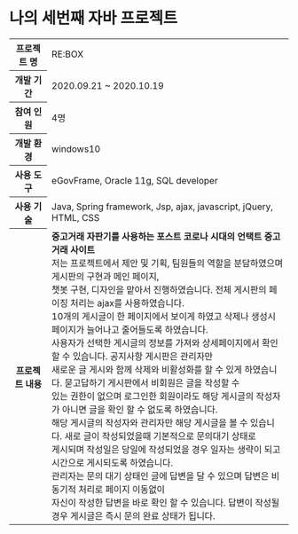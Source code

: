 # 나의 세번째 자바 프로젝트
<table>
  <tr>
    <th>프로젝트 명</th>
    <td>RE:BOX</td>
  </tr>
  <tr>
    <th>개발 기간</th>
    <td>2020.09.21 ~ 2020.10.19</td>
  </tr>  
  <tr>
    <th>참여 인원</th>
    <td>4명</td>
  </tr> 
  <tr>
    <th>개발 환경</th>
    <td>windows10</td>
  </tr>  
  <tr>
    <th>사용 도구</th>
    <td>eGovFrame, Oracle 11g, SQL developer</td>
  </tr> 
  <tr>
    <th>사용 기술</th>
    <td>Java, Spring framework, Jsp, ajax, javascript, jQuery, HTML, CSS</td>
  </tr> 
  <tr>
    <th>프로젝트 내용</th>
    <td>
      <b>중고거래 자판기를 사용하는 포스트 코로나 시대의 언택트 중고거래 사이트</b><br>
      저는 프로젝트에서 제안 및 기획, 팀원들의 역할을 분담하였으며 게시판의 구현과 메인 페이지,<br>
      챗봇 구현, 디자인을 맡아서 진행하였습니다. 전체 게시판의 페이징 처리는 ajax를 사용하였습니다. <br>
      10개의 게시글이 한 페이지에서 보이게 하였고  삭제나 생성시 페이지가 늘어나고 줄어들도록 하였습니다. <br>
      사용자가 선택한 게시글의 정보를 가져와 상세페이지에서 확인 할 수 있습니다. 공지사항 게시판은 관리자만 <br>
      새로운 글 게시와 함께 삭제와 비활성화를 할 수 있게 하였습니다. 묻고답하기 게시판에서 비회원은 글을 작성할 수 <br>
      있는 권한이 없으며 로그인한 회원이라도 해당 게시글의 작성자가 아니면 글을 확인 할 수 없도록 하였습니다. <br>
      해당 게시글의 작성자와 관리자만 해당 게시글을 볼 수 있습니다. 새로 글이 작성되었을때 기본적으로 문의대기 상태로 <br>
      게시되며 작성일은 당일에 작성되었을 경우 일자는 생략이 되고 시간으로 게시되도록 하였습니다. <br>
      관리자는 문의 대기 상태인 글에 답변을 달 수 있으며 답변은 비동기적 처리로 페이지 이동없이 <br>
      자신이 작성한 답변을 바로 확인 할 수 있습니다. 답변이 작성될 경우 게시글은 즉시 문의 완료 상태가 됩니다. 
    </td>
  </tr> 
</table>

